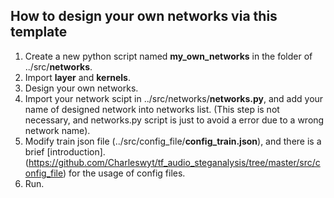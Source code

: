 ## How to design your own networks via this template
1. Create a new python script named **my_own_networks** in the folder of ../src/**networks**.
2. Import **layer** and **kernels**.
3. Design your own networks.
4. Import your network scipt in ../src/networks/**networks.py**, and add your name of designed network into networks list. (This step is not necessary, and networks.py script is just to avoid a error due to a wrong network name).
5. Modify train json file (../src/config_file/**config_train.json**), and there is a brief [introduction].(https://github.com/Charleswyt/tf_audio_steganalysis/tree/master/src/config_file) for the usage of config files.
6. Run.